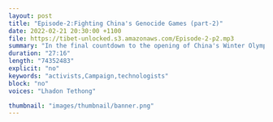 ```yaml
---
layout: post
title: "Episode-2:Fighting China's Genocide Games (part-2)"
date: 2022-02-21 20:30:00 +1100
file: https://tibet-unlocked.s3.amazonaws.com/Episode-2-p2.mp3
summary: "In the final countdown to the opening of China's Winter Olympic Games, Lhadon talks through the highlights and the lowlights of the #NoBeijing2022 campaign with two key leaders of the global coalition, Mandie McKeown of the International Tibet Network and Zumretay Arkin of the World Uyghur Congress."
duration: "27:16" 
length: "74352483"
explicit: "no" 
keywords: "activists,Campaign,technologists"
block: "no" 
voices: "Lhadon Tethong"

thumbnail: "images/thumbnail/banner.png"
---
```

